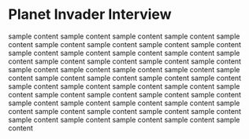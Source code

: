 # Planet Invader Interview

sample content sample content sample content sample content sample content sample content sample content sample content sample content sample content sample content sample content sample content sample content sample content sample content sample content sample content sample content sample content sample content sample content sample content sample content sample content sample content sample content sample content sample content sample content sample content sample content sample content sample content sample content sample content sample content sample content sample content sample content sample content sample content sample content sample content sample content sample content sample content sample content sample content sample content 